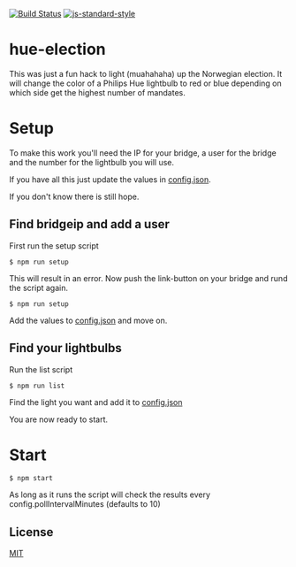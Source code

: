 [![Build Status](https://travis-ci.org/zrrrzzt/hue-election.svg?branch=master)](https://travis-ci.org/zrrrzzt/hue-election)
[![js-standard-style](https://img.shields.io/badge/code%20style-standard-brightgreen.svg?style=flat)](https://github.com/feross/standard)

# hue-election

This was just a fun hack to light (muahahaha) up the Norwegian election. 
It will change the color of a Philips Hue lightbulb to red or blue depending on which side get the highest number of mandates.

# Setup

To make this work you'll need the IP for your bridge, a user for the bridge and the number for the lightbulb you will use.

If you have all this just update the values in [config.json](config.json).

If you don't know there is still hope.

## Find bridgeip and add a user

First run the setup script

```
$ npm run setup
```

This will result in an error. Now push the link-button on your bridge and rund the script again.

```
$ npm run setup
```

Add the values to [config.json](config.json) and move on.

## Find your lightbulbs

Run the list script

```
$ npm run list
```

Find the light you want and add it to [config.json](config.json)

You are now ready to start.

# Start

```
$ npm start
```

As long as it runs the script will check the results every config.pollIntervalMinutes (defaults to 10)

## License

[MIT](LICENSE)

